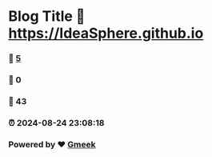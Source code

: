 # Blog Title :link: https://IdeaSphere.github.io 
### :page_facing_up: [5](https://IdeaSphere.github.io/tag.html) 
### :speech_balloon: 0 
### :hibiscus: 43 
### :alarm_clock: 2024-08-24 23:08:18 
### Powered by :heart: [Gmeek](https://github.com/Meekdai/Gmeek)
